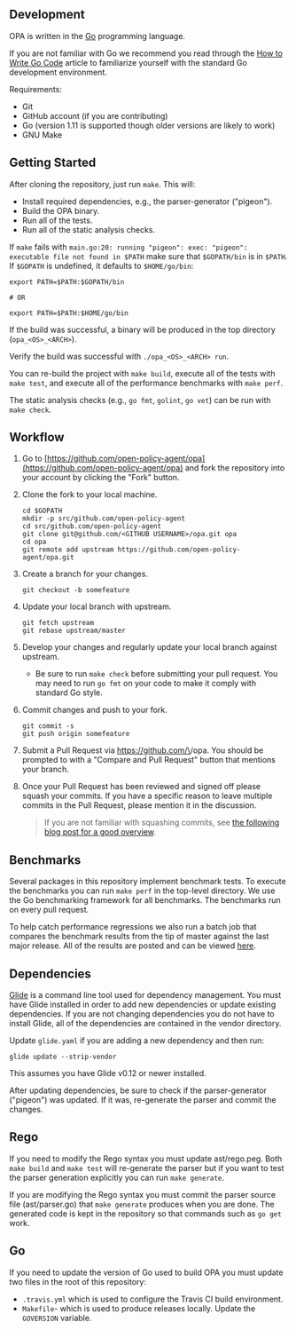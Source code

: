 ## Development

OPA is written in the [Go](https://golang.org) programming language.

If you are not familiar with Go we recommend you read through the [How to Write Go
Code](https://golang.org/doc/code.html) article to familiarize yourself with the standard Go development environment.

Requirements:

- Git
- GitHub account (if you are contributing)
- Go (version 1.11 is supported though older versions are likely to work)
- GNU Make

## Getting Started

After cloning the repository, just run `make`. This will:

- Install required dependencies, e.g., the parser-generator ("pigeon").
- Build the OPA binary.
- Run all of the tests.
- Run all of the static analysis checks.

If `make` fails with `main.go:20: running "pigeon": exec: "pigeon":
executable file not found in $PATH` make sure that `$GOPATH/bin` is
in `$PATH`. If `$GOPATH` is undefined, it defaults to
`$HOME/go/bin`:

```
export PATH=$PATH:$GOPATH/bin

# OR

export PATH=$PATH:$HOME/go/bin
```

If the build was successful, a binary will be produced in the top directory (`opa_<OS>_<ARCH>`).

Verify the build was successful with `./opa_<OS>_<ARCH> run`.

You can re-build the project with `make build`, execute all of the tests
with `make test`, and execute all of the performance benchmarks with `make perf`.

The static analysis checks (e.g., `go fmt`, `golint`, `go vet`) can be run
with `make check`.

## Workflow

1. Go to [https://github.com/open-policy-agent/opa](https://github.com/open-policy-agent/opa) and fork the repository
   into your account by clicking the "Fork" button.

1. Clone the fork to your local machine.

    ```
    cd $GOPATH
    mkdir -p src/github.com/open-policy-agent
    cd src/github.com/open-policy-agent
    git clone git@github.com/<GITHUB USERNAME>/opa.git opa
    cd opa
    git remote add upstream https://github.com/open-policy-agent/opa.git
    ```

1. Create a branch for your changes.

    ```
    git checkout -b somefeature
    ```

1. Update your local branch with upstream.

    ```
    git fetch upstream
    git rebase upstream/master
    ```

1. Develop your changes and regularly update your local branch against upstream.

    - Be sure to run `make check` before submitting your pull request. You
      may need to run `go fmt` on your code to make it comply with standard Go
      style.

1. Commit changes and push to your fork.

    ```
    git commit -s
    git push origin somefeature
    ```

1. Submit a Pull Request via https://github.com/\<GITHUB USERNAME>/opa. You
   should be prompted to with a "Compare and Pull Request" button that
   mentions your branch.

1. Once your Pull Request has been reviewed and signed off please squash your
   commits. If you have a specific reason to leave multiple commits in the
   Pull Request, please mention it in the discussion.

   > If you are not familiar with squashing commits, see [the following blog post for a good overview](http://gitready.com/advanced/2009/02/10/squashing-commits-with-rebase.html).

## Benchmarks

Several packages in this repository implement benchmark tests. To execute the
benchmarks you can run `make perf` in the top-level directory. We use the Go
benchmarking framework for all benchmarks. The benchmarks run on every pull
request.

To help catch performance regressions we also run a batch job that compares the
benchmark results from the tip of master against the last major release. All of
the results are posted and can be viewed
[here](https://opa-benchmark-results.s3.amazonaws.com/index.html).

## Dependencies

[Glide](https://github.com/Masterminds/glide) is a command line tool used for
dependency management. You must have Glide installed in order to add new
dependencies or update existing dependencies. If you are not changing
dependencies you do not have to install Glide, all of the dependencies are
contained in the vendor directory.

Update `glide.yaml` if you are adding a new dependency and then run:

```
glide update --strip-vendor
```

This assumes you have Glide v0.12 or newer installed.

After updating dependencies, be sure to check if the parser-generator ("pigeon")
was updated. If it was, re-generate the parser and commit the changes.

## Rego

If you need to modify the Rego syntax you must update ast/rego.peg. Both `make
build` and `make test` will re-generate the parser but if you want to test the
parser generation explicitly you can run `make generate`.

If you are modifying the Rego syntax you must commit the parser source file
(ast/parser.go) that `make generate` produces when you are done. The generated
code is kept in the repository so that commands such as `go get` work.

## Go

If you need to update the version of Go used to build OPA you must update two
files in the root of this repository:

* `.travis.yml` which is used to configure the Travis CI build environment.
* `Makefile`- which is used to produce releases locally. Update the `GOVERSION` variable.